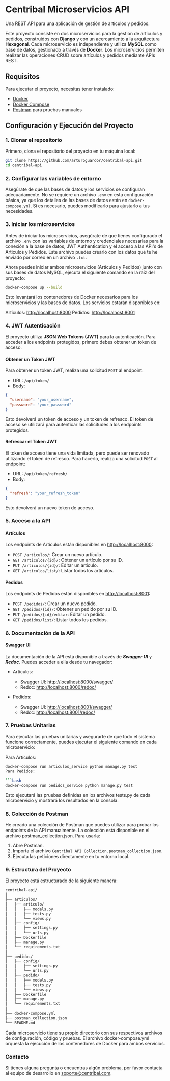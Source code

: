 # Centribal Microservicios API

Una REST API para una aplicación de gestión de artículos y pedidos.

 Este proyecto consiste en dos microservicios para la gestión de artículos y pedidos, construidos con **Django** y con un acercamiento a la arquitectura **Hexagonal**. Cada microservicio es independiente y utiliza **MySQL** como base de datos, gestionado a través de **Docker**. Los microservicios permiten realizar las operaciones CRUD sobre artículos y pedidos mediante APIs REST.

## Requisitos

Para ejecutar el proyecto, necesitas tener instalado:

- [Docker](https://www.docker.com/)
- [Docker Compose](https://docs.docker.com/compose/)
- [Postman](https://www.postman.com/) para pruebas manuales

## Configuración y Ejecución del Proyecto

### 1. Clonar el repositorio

Primero, clona el repositorio del proyecto en tu máquina local:

```bash
git clone https://github.com/arturoguardor/centribal-api.git
cd centribal-api
```

### 2. Configurar las variables de entorno

Asegúrate de que las bases de datos y los servicios se configuran adecuadamente. No se requiere un archivo `.env` en esta configuración básica, ya que los detalles de las bases de datos están en `docker-compose.yml`. Si es necesario, puedes modificarlo para ajustarlo a tus necesidades.

### 3. Iniciar los microservicios

Antes de iniciar los microservicios, asegúrate de que tienes configurado el archivo `.env` con las variables de entorno y credenciales necesarias para la conexión a la base de datos, JWT Authentication y el acceso a las API's de Artículos y Pedidos. Este archivo puedes crearlo con los datos que te he enviado por correo en un archivo `.txt`.

Ahora puedes iniciar ambos microservicios (Artículos y Pedidos) junto con sus bases de datos MySQL, ejecuta el siguiente comando en la raíz del proyecto:

```bash
docker-compose up --build
```

Esto levantará los contenedores de Docker necesarios para los microservicios y las bases de datos. Los servicios estarán disponibles en:

Artículos: [http://localhost:8000](http://localhost:8000)
Pedidos: [http://localhost:8001](http://localhost:8001)

### 4. JWT Autenticación

El proyecto utiliza **JSON Web Tokens (JWT)** para la autenticación. Para acceder a los endpoints protegidos, primero debes obtener un token de acceso.

#### Obtener un Token JWT

Para obtener un token JWT, realiza una solicitud `POST` al endpoint:

- URL: `/api/token/`
- Body:

```json
{
  "username": "your_username",
  "password": "your_password"
}
```

Esto devolverá un token de acceso y un token de refresco. El token de acceso se utilizará para autenticar las solicitudes a los endpoints protegidos.

#### Refrescar el Token JWT

El token de acceso tiene una vida limitada, pero puede ser renovado utilizando el token de refresco. Para hacerlo, realiza una solicitud `POST` al endpoint:

- URL: `/api/token/refresh/`
- Body:

```json
{
  "refresh": "your_refresh_token"
}
```

Esto devolverá un nuevo token de acceso.

### 5. Acceso a la API

#### Artículos

Los endpoints de Artículos están disponibles en [http://localhost:8000](http://localhost:8000):

- `POST /articulos/`: Crear un nuevo artículo.
- `GET /articulos/{id}/`: Obtener un artículo por su ID.
- `PUT /articulos/{id}/`: Editar un artículo.
- `GET /articulos/list/`: Listar todos los artículos.

#### Pedidos

Los endpoints de Pedidos están disponibles en [http://localhost:8001](http://localhost:8001):

- `POST /pedidos/`: Crear un nuevo pedido.
- `GET /pedidos/{id}/`: Obtener un pedido por su ID.
- `PUT /pedidos/{id}/editar`: Editar un pedido.
- `GET /pedidos/list/`: Listar todos los pedidos.

### 6. Documentación de la API

#### Swagger UI

La documentación de la API está disponible a través de ***Swagger UI*** y ***Redoc***. Puedes acceder a ella desde tu navegador:

- Artículos:

  - Swagger UI: [http://localhost:8000/swagger/](http://localhost:8000/swagger/)
  - Redoc: [http://localhost:8000/redoc/](http://localhost:8000/redoc/)

- Pedidos:

  - Swagger UI: [http://localhost:8001/swagger/](http://localhost:8001/swagger/)
  - Redoc: [http://localhost:8001/redoc/](http://localhost:8001/redoc/)

### 7. Pruebas Unitarias

Para ejecutar las pruebas unitarias y asegurarte de que todo el sistema funcione correctamente, puedes ejecutar el siguiente comando en cada microservicio:

Para Artículos:

```bash
docker-compose run articulos_service python manage.py test
Para Pedidos:

```bash
docker-compose run pedidos_service python manage.py test
```

Esto ejecutará las pruebas definidas en los archivos tests.py de cada microservicio y mostrará los resultados en la consola.

### 8. Colección de Postman

He creado una colección de Postman que puedes utilizar para probar los endpoints de la API manualmente. La colección está disponible en el archivo postman_collection.json. Para usarla:

1. Abre Postman.
2. Importa el archivo `Centribal API Collection.postman_collection.json`.
3. Ejecuta las peticiones directamente en tu entorno local.

### 9. Estructura del Proyecto

El proyecto está estructurado de la siguiente manera:

```bash
centribal-api/
│
├── articulos/
│   ├── articulo/
│   │   ├── models.py
│   │   ├── tests.py
│   │   └── views.py
│   ├── config/
│   │   ├── settings.py
│   │   └── urls.py
│   ├── Dockerfile
│   ├── manage.py
│   └── requirements.txt
│
├── pedidos/
│   ├── config/
│   │   ├── settings.py
│   │   └── urls.py
│   ├── pedido/
│   │   ├── models.py
│   │   ├── tests.py
│   │   └── views.py
│   ├── Dockerfile
│   ├── manage.py
│   └── requirements.txt
│
├── docker-compose.yml
├── postman_collection.json
└── README.md
```

Cada microservicio tiene su propio directorio con sus respectivos archivos de configuración, código y pruebas. El archivo docker-compose.yml orquesta la ejecución de los contenedores de Docker para ambos servicios.

### Contacto

Si tienes alguna pregunta o encuentras algún problema, por favor contacta al equipo de desarrollo en [soporte@centribal.com](mailto:soporte@centribal.com).
